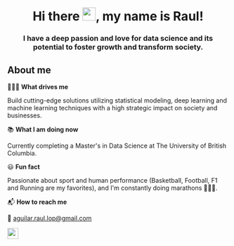 <h1 align="center"> Hi there <img src="https://media.giphy.com/media/hvRJCLFzcasrR4ia7z/giphy.gif" width="30">, my name is Raul!</h1>

<h3 align="center">I have a deep passion and love for data science and its potential to foster growth and transform society.</h3>

<h2>About me</h2>

👨🏻‍💻 **What drives me** 

Build cutting-edge solutions utilizing statistical modeling, deep learning and machine learning techniques with a high strategic impact on society and businesses.

📚 **What I am doing now** 

Currently completing a Master's in Data Science at The University of British Columbia.

😃 **Fun fact** 

Passionate about sport and human performance (Basketball, Football, F1 and Running are my favorites), and I'm constantly doing marathons 🏃🏻‍♂️.

📬 **How to reach me** 

 📩 aguilar.raul.lop@gmail.com
 <p><a href="https://www.linkedin.com/in/aguilar-raul/" target="_blank"><img src="https://img.shields.io/badge/-LinkedIn-0e76a8?style=for-the-badge&amp;logo=Linkedin&amp;logoColor=white" style="height:25px" /></a> 
